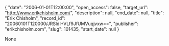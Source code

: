 {
  "date": "2006-01-01T12:00:00", 
  "open_access": false, 
  "target_url": "http://www.erikchisholm.com/", 
  "description": null, 
  "end_date": null, 
  "title": "Erik Chisholm", 
  "record_id": "20060101T120000/JRSldI+VLf9JfUMVuqjvxw==", 
  "publisher": "erikchisholm.com", 
  "slug": 101435, 
  "start_date": null
}

None